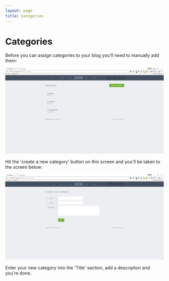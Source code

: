 ```yaml
---
layout: page
title: Categories
---
```


# Categories

Before you can assign categories to your blog you'll need to manually add them:

<span class="screenshot">![Anchor’s categories screen ](/images/categories-list.png)</span>

Hit the 'create a new category' button on this screen and you'll be taken to the screen below:

<span class="screenshot">![Anchor’s new categories screen](/images/categories-new.png)</span>

Enter your new category into the 'Title' section, add a description and you're done.





